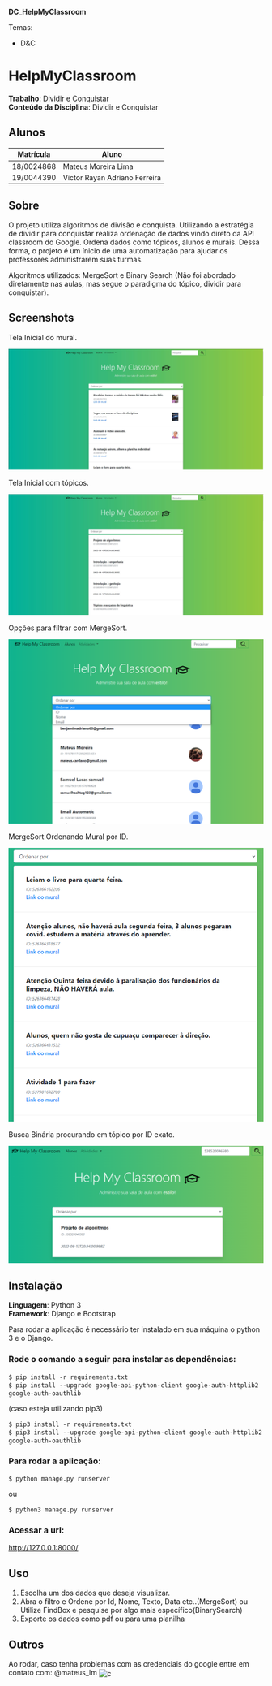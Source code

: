 **DC_HelpMyClassroom** 

Temas:
 - D&C
 
# HelpMyClassroom

**Trabalho**: Dividir e Conquistar<br>
**Conteúdo da Disciplina**: Dividir e Conquistar<br>

## Alunos
|Matrícula | Aluno |
| -- | -- |
| 18/0024868  |  Mateus Moreira Lima |
| 19/0044390  |  Victor Rayan Adriano Ferreira |

## Sobre 

O projeto utiliza algoritmos de divisão e conquista. Utilizando a estratégia de dividir para conquistar realiza ordenação de dados vindo direto da API classroom do Google. Ordena dados como tópicos, alunos e murais. Dessa forma, o projeto é um ínicio de uma automatização para ajudar os professores administrarem suas turmas.

Algoritmos utilizados: MergeSort e Binary Search (Não foi abordado diretamente nas aulas, mas segue o paradigma do tópico, dividir para conquistar).

## Screenshots

Tela Inicial do mural.

![Tela Inicial do mural](./imgs/homeMural.JPG)


Tela Inicial com tópicos.

![Tela Inicial com tópicos](./imgs/homeTopicos.JPG)


Opções para filtrar com MergeSort.

![Opções para filtrar com MergeSort](./imgs/filtrarPorMergeSort.jpg)

MergeSort Ordenando Mural por ID.

![MergeSort Ordenando Mural por ID](./imgs/mergeSortOdernandoMuralByID.JPG)

Busca Binária procurando em tópico por ID exato.

![Busca Binária procurando em tópico por ID](./imgs/buscaBinaria.JPG)


## Instalação 
**Linguagem**:  Python 3<br>
**Framework**: Django e Bootstrap<br>

Para rodar a aplicação é necessário ter instalado em sua máquina o python 3 e o Django.

### Rode o comando a seguir para instalar as dependências:
```console
$ pip install -r requirements.txt
$ pip install --upgrade google-api-python-client google-auth-httplib2 google-auth-oauthlib
```
(caso esteja utilizando pip3)
```console
$ pip3 install -r requirements.txt
$ pip3 install --upgrade google-api-python-client google-auth-httplib2 google-auth-oauthlib
```

### Para rodar a aplicação:

```console
$ python manage.py runserver
```
ou
```console
$ python3 manage.py runserver
```

### Acessar a url: 
http://127.0.0.1:8000/


## Uso 
1. Escolha um dos dados que deseja visualizar.
2. Abra o filtro e Ordene por Id, Nome, Texto, Data etc..(MergeSort) ou Utilize FindBox e pesquise por algo mais específico(BinarySearch)
3. Exporte os dados como pdf ou para uma planilha

## Outros
Ao rodar, caso tenha problemas com as credenciais do google entre em contato com: @mateus_lm <img align="center" alt="c" height="23" width="23" src="https://devicons.railway.app/i/telegram.svg">





